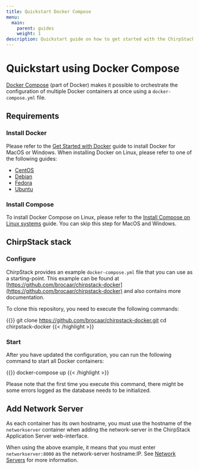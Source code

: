 ```yaml
---
title: Quickstart Docker Compose
menu:
  main:
    parent: guides
    weight: 1
description: Quickstart guide on how to get started with the ChirpStack stack using Docker Compose.
---
```


# Quickstart using Docker Compose

[Docker Compose](https://docs.docker.com/compose/) (part of Docker) makes
it possible to orchestrate the configuration of multiple Docker containers
at once using a `docker-compose.yml` file.

## Requirements

### Install Docker

Please refer to the [Get Started with Docker](https://www.docker.com/get-started)
guide to install Docker for MacOS or Windows. When installing Docker on Linux,
please refer to one of the following guides:

* [CentOS](https://docs.docker.com/install/linux/docker-ce/centos/#install-docker-ce)
* [Debian](https://docs.docker.com/install/linux/docker-ce/debian/)
* [Fedora](https://docs.docker.com/install/linux/docker-ce/fedora/)
* [Ubuntu](https://docs.docker.com/install/linux/docker-ce/ubuntu/)

### Install Compose

To install Docker Compose on Linux, please refer to the
[Install Compose on Linux systems](https://docs.docker.com/compose/install/#install-compose)
guide. You can skip this step for MacOS and Windows.

## ChirpStack stack

### Configure

ChirpStack provides an example `docker-compose.yml` file that
you can use as a starting-point. This example can be found at
[https://github.com/brocaar/chirpstack-docker](https://github.com/brocaar/chirpstack-docker)
and also contains more documentation.

To clone this repository, you need to execute the following commands:

{{<highlight bash>}}
git clone https://github.com/brocaar/chirpstack-docker.git
cd chirpstack-docker
{{< /highlight >}}

### Start

After you have updated the configuration, you can run the following command
to start all Docker containers:

{{<highlight bash>}}
docker-compose up
{{< /highlight >}}

Please note that the first time you execute this command, there might be
some errors logged as the database needs to be initialized.

## Add Network Server

As each container has its own hostname, you must use the hostname of the 
`networkserver` container when adding the network-server in the ChirpStack Application Server
web-interface.

When using the above example, it means that you must enter `networkserver:8000`
as the network-server hostname:IP. See [Network Servers](/application-server/use/network-servers/)
for more information.
